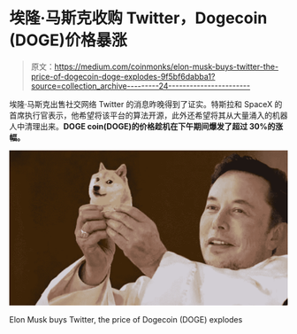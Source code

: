 # 埃隆·马斯克收购 Twitter，Dogecoin (DOGE)价格暴涨

> 原文：<https://medium.com/coinmonks/elon-musk-buys-twitter-the-price-of-dogecoin-doge-explodes-9f5bf6dabba1?source=collection_archive---------24----------------------->

埃隆·马斯克出售社交网络 Twitter 的消息昨晚得到了证实。特斯拉和 SpaceX 的首席执行官表示，他希望将该平台的算法开源，此外还希望将其从大量涌入的机器人中清理出来。**DOGE coin(DOGE)的价格趁机在下午期间爆发了超过 30%的涨幅。**

![](img/d001ac9ec561360d631d38e4e0a2100d.png)

Elon Musk buys Twitter, the price of Dogecoin (DOGE) explodes